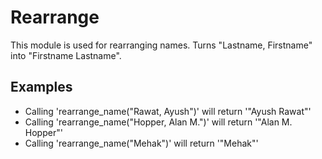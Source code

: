 Rearrange
==========

This module is used for rearranging names.
Turns "Lastname, Firstname" into "Firstname Lastname".

## Examples

* Calling 'rearrange_name("Rawat, Ayush")' will return '"Ayush Rawat"'
* Calling 'rearrange_name("Hopper, Alan M.")' will return '"Alan M. Hopper"'
* Calling 'rearrange_name("Mehak")' will return '"Mehak"'